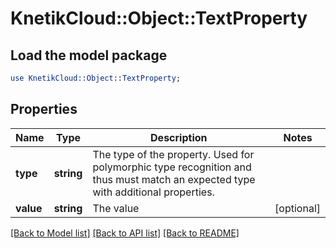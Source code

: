 # KnetikCloud::Object::TextProperty

## Load the model package
```perl
use KnetikCloud::Object::TextProperty;
```

## Properties
Name | Type | Description | Notes
------------ | ------------- | ------------- | -------------
**type** | **string** | The type of the property. Used for polymorphic type recognition and thus must match an expected type with additional properties. | 
**value** | **string** | The value | [optional] 

[[Back to Model list]](../README.md#documentation-for-models) [[Back to API list]](../README.md#documentation-for-api-endpoints) [[Back to README]](../README.md)


